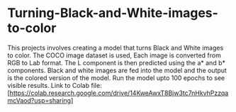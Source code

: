 # Turning-Black-and-White-images-to-color
This projects involves creating a model that turns Black and White images to color. The COCO image dataset is used, Each image is converted from RGB to La*b* format. The L component is then predicted using the a* and b* components. Black and white images are fed into the model and the output is the colored version of the model.
Run the model upto 100 epochs to see visible results.
Link to Colab file: [https://colab.research.google.com/drive/14KweAwxT8Bjw3tc7nHkvhPzzqamcVaod?usp=sharing]
